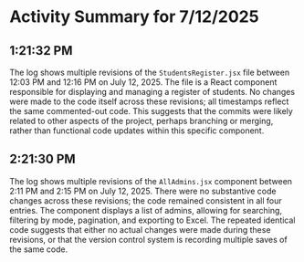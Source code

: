 # Activity Summary for 7/12/2025

## 1:21:32 PM
The log shows multiple revisions of the `StudentsRegister.jsx` file between 12:03 PM and 12:16 PM on July 12, 2025.  The file is a React component responsible for displaying and managing a register of students.  No changes were made to the code itself across these revisions; all timestamps reflect the same commented-out code. This suggests that the commits were likely related to other aspects of the project, perhaps branching or merging, rather than functional code updates within this specific component.


## 2:21:30 PM
The log shows multiple revisions of the `AllAdmins.jsx` component between 2:11 PM and 2:15 PM on July 12, 2025.  There were no substantive code changes across these revisions; the code remained consistent in all four entries. The component displays a list of admins, allowing for searching, filtering by mode, pagination, and exporting to Excel.  The repeated identical code suggests that either no actual changes were made during these revisions, or that the version control system is recording multiple saves of the same code.
